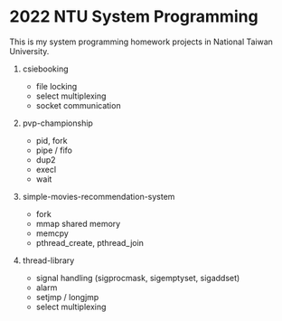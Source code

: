 # 2022 NTU System Programming

This is my system programming homework projects in National Taiwan University.

1. csiebooking
    - file locking
    - select multiplexing
    - socket communication

2. pvp-championship
    - pid, fork
    - pipe / fifo
    - dup2
    - execl
    - wait

3. simple-movies-recommendation-system
    - fork
    - mmap shared memory
    - memcpy
    - pthread_create, pthread_join

4. thread-library
    - signal handling (sigprocmask, sigemptyset, sigaddset)
    - alarm
    - setjmp / longjmp
    - select multiplexing
